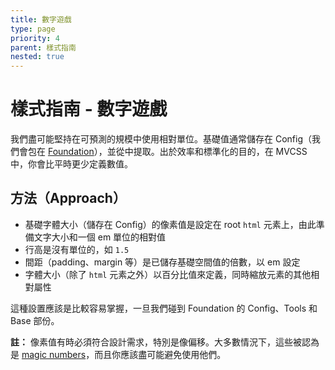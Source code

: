 ```yaml
---
title: 數字遊戲
type: page
priority: 4
parent: 樣式指南
nested: true
---
```


樣式指南 - 數字遊戲
=============================

我們盡可能堅持在可預測的規模中使用相對單位。基礎值通常儲存在 Config（我們會包在 [Foundation][foundation]），並從中提取。出於效率和標準化的目的，在 MVCSS 中，你會比平時更少定義數值。

方法（Approach）
--------

- 基礎字體大小（儲存在 Config）的像素值是設定在 root `html` 元素上，由此準備文字大小和一個 em 單位的相對值
- 行高是沒有單位的，如 `1.5`
- 間距（padding、margin 等）是已儲存基礎空間值的倍數，以 em 設定
- 字體大小（除了 `html` 元素之外）以百分比值來定義，同時縮放元素的其他相對屬性

這種設置應該是比較容易掌握，一旦我們碰到 Foundation 的 Config、Tools 和 Base 部份。

**註：** 像素值有時必須符合設計需求，特別是像偏移。大多數情況下，這些被認為是 [magic numbers][csswizardry-magic-numbers]，而且你應該盡可能避免使用他們。


[foundation]: /foundation

[csswizardry-magic-numbers]: http://csswizardry.com/2012/11/code-smells-in-css/
